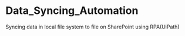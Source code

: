 # Data_Syncing_Automation
Syncing data in local file system to file on SharePoint using RPA(UiPath)
